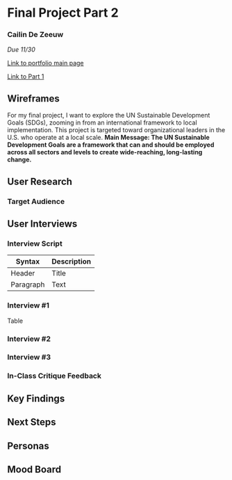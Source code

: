 # Final Project Part 2
### Cailin De Zeeuw
*Due 11/30*

[Link to portfolio main page](/README.md)

[Link to Part 1](/final_part1.md)

## Wireframes
For my final project, I want to explore the UN Sustainable Development Goals (SDGs), zooming in from an international framework to local implementation. This project is targeted toward organizational leaders in the U.S. who operate at a local scale. 
**Main Message: The UN Sustainable Development Goals are a framework that can and should be employed across all sectors and levels to create wide-reaching, long-lasting change.**

## User Research
### Target Audience

## User Interviews

### Interview Script
| Syntax      | Description |
| ----------- | ----------- |
| Header      | Title       |
| Paragraph   | Text        |

### Interview #1
Table

### Interview #2


### Interview #3


### In-Class Critique Feedback

## Key Findings


## Next Steps


## Personas

## Mood Board



